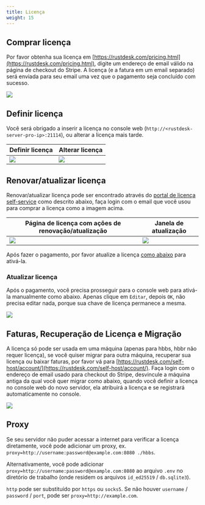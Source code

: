 ```yaml
---
title: Licença
weight: 15
---
```


## Comprar licença

Por favor obtenha sua licença em [https://rustdesk.com/pricing.html](https://rustdesk.com/pricing.html), digite um endereço de email válido na página de checkout do Stripe. A licença (e a fatura em um email separado) será enviada para seu email uma vez que o pagamento seja concluído com sucesso.

![](/docs/en/self-host/rustdesk-server-pro/license/images/stripe.jpg)

## Definir licença

Você será obrigado a inserir a licença no console web (`http://<rustdesk-server-pro-ip>:21114`), ou alterar a licença mais tarde.

| Definir licença | Alterar licença |
| --- | --- |
| ![](/docs/en/self-host/rustdesk-server-pro/license/images/set.png) | ![](/docs/en/self-host/rustdesk-server-pro/license/images/change.png) |

## Renovar/atualizar licença

Renovar/atualizar licença pode ser encontrado através do [portal de licença self-service](https://rustdesk.com/self-host/account/) como descrito abaixo, faça login com o email que você usou para comprar a licença como a imagem acima.

| Página de licença com ações de renovação/atualização | Janela de atualização |
| --- | --- |
| ![](/docs/en/self-host/rustdesk-server-pro/license/images/renew.jpg?v2) | ![](/docs/en/self-host/rustdesk-server-pro/license/images/upgrade.png) |

Após fazer o pagamento, por favor atualize a licença [como abaixo](/docs/en/self-host/rustdesk-server-pro/license/#refresh-license) para ativá-la.

### Atualizar licença
Após o pagamento, você precisa prosseguir para o console web para ativá-la manualmente como abaixo. Apenas clique em `Editar`, depois `OK`, não precisa editar nada, porque sua chave de licença permanece a mesma.

![](/docs/en/self-host/rustdesk-server-pro/license/images/updatelic.jpg)

## Faturas, Recuperação de Licença e Migração

A licença só pode ser usada em uma máquina (apenas para hbbs, hbbr não requer licença), se você quiser migrar para outra máquina, recuperar sua licença ou baixar faturas, por favor vá para [https://rustdesk.com/self-host/account/](https://rustdesk.com/self-host/account/). Faça login com o endereço de email usado para checkout do Stripe, desvincule a máquina antiga da qual você quer migrar como abaixo, quando você definir a licença no console web do novo servidor, ela atribuirá a licença e se registrará automaticamente no console.

![](/docs/en/self-host/rustdesk-server-pro/license/images/unbind.jpg)

## Proxy
Se seu servidor não puder acessar a internet para verificar a licença diretamente, você pode adicionar um proxy, ex. `proxy=http://username:password@example.com:8080 ./hbbs`.

Alternativamente, você pode adicionar `proxy=http://username:password@example.com:8080` ao arquivo `.env` no diretório de trabalho (onde residem os arquivos `id_ed25519` / `db.sqlite3`).

`http` pode ser substituído por `https` ou `socks5`. Se não houver `username` / `password` / `port`, pode ser `proxy=http://example.com`.